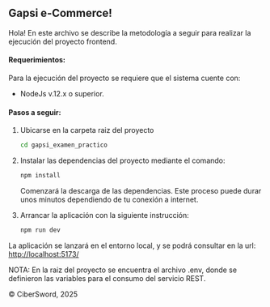 ## Gapsi e-Commerce!

Hola! En este archivo se describe la metodología a seguir para realizar la ejecución del proyecto frontend.

#### Requerimientos:

Para la ejecución del proyecto se requiere que el sistema cuente con:

- NodeJs v.12.x o superior.

#### Pasos a seguir:

1. Ubicarse en la carpeta raiz del proyecto
    ```sh
    cd gapsi_examen_practico
    ```
2. Instalar las dependencias del proyecto mediante el comando:
    ```sh
    npm install
    ```
   Comenzará la descarga de las dependencias. Este proceso puede durar unos minutos dependiendo de tu conexión a internet.


3. Arrancar la aplicación con la siguiente instrucción:
    ```sh
    npm run dev
    ```

La aplicación se lanzará en el entorno local, y se podrá consultar en la url:
[http://localhost:5173/](http://localhost:5173/)

NOTA: En la raiz del proyecto se encuentra el archivo .env, donde se definieron las variables para el consumo del servicio REST.

© CiberSword, 2025
